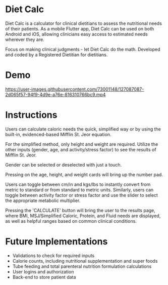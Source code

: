# Diet Calc

Diet Calc is a calculator for clinical dietitians to assess the nutritional needs of their patients. As a mobile Flutter app, Diet Calc can be used on both Android and iOS, allowing clinicians easy access to estimated needs wherever they are. 

Focus on making clinical judgments - let Diet Calc do the math. Developed and coded by a Registered Dietitian for dietitians.

# Demo

https://user-images.githubusercontent.com/73001148/127087087-2d065f57-94f9-4d9e-a76e-816310766bc9.mp4

# Instructions

Users can calculate caloric needs the quick, simplified way or by using the built-in, evidenced-based Mifflin St. Jeor equation. 

For the simplified method, only height and weight are required. Utilize the other inputs (gender, age, and activity/stress factor) to see the results of Mifflin St. Jeor. 

Gender can be selected or deselected with just a touch. 

Pressing on the age, height, and weight cards will bring up the number pad. 

Users can toggle between cm/in and kgs/lbs to instantly convert from metric to standard or from standard to metric units. Similarly, users can toggle between activity factor or stress factor and use the slider to select the appropriate metabolic multiplier. 

Pressing the 'CALCULATE' button will bring the user to the results page, where BMI, MSJ/Simplified Caloric, Protein, and Fluid needs are displayed, as well as helpful ranges based on common clinical conditions. 


# Future Implementations

- Validations to check for required inputs
- Calorie counts, including nutritional supplementation and super foods
- Tube feeding and total parenteral nutrition formulation calculations
- User logins and authorization
- Back-end to store patient data
